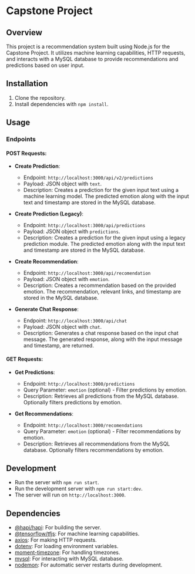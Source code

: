 # Capstone Project

## Overview

This project is a recommendation system built using Node.js for the Capstone Project. It utilizes machine learning capabilities, HTTP requests, and interacts with a MySQL database to provide recommendations and predictions based on user input.

## Installation

1. Clone the repository.
2. Install dependencies with `npm install`.

## Usage

### Endpoints

#### POST Requests:

- **Create Prediction**:

  - Endpoint: `http://localhost:3000/api/v2/predictions`
  - Payload: JSON object with `text`.
  - Description: Creates a prediction for the given input text using a machine learning model. The predicted emotion along with the input text and timestamp are stored in the MySQL database.

- **Create Prediction (Legacy)**:

  - Endpoint: `http://localhost:3000/api/predictions`
  - Payload: JSON object with `predictions`.
  - Description: Creates a prediction for the given input using a legacy prediction module. The predicted emotion along with the input text and timestamp are stored in the MySQL database.

- **Create Recommendation**:

  - Endpoint: `http://localhost:3000/api/recomendation`
  - Payload: JSON object with `emotion`.
  - Description: Creates a recommendation based on the provided emotion. The recommendation, relevant links, and timestamp are stored in the MySQL database.

- **Generate Chat Response**:
  - Endpoint: `http://localhost:3000/api/chat`
  - Payload: JSON object with `chat`.
  - Description: Generates a chat response based on the input chat message. The generated response, along with the input message and timestamp, are returned.

#### GET Requests:

- **Get Predictions**:

  - Endpoint: `http://localhost:3000/predictions`
  - Query Parameter: `emotion` (optional) - Filter predictions by emotion.
  - Description: Retrieves all predictions from the MySQL database. Optionally filters predictions by emotion.

- **Get Recommendations**:
  - Endpoint: `http://localhost:3000/recomendations`
  - Query Parameter: `emotion` (optional) - Filter recommendations by emotion.
  - Description: Retrieves all recommendations from the MySQL database. Optionally filters recommendations by emotion.

## Development

- Run the server with `npm run start`.
- Run the development server with `npm run start:dev`.
- The server will run on `http://localhost:3000`.

## Dependencies

- [@hapi/hapi](https://www.npmjs.com/package/@hapi/hapi): For building the server.
- [@tensorflow/tfjs](https://www.npmjs.com/package/@tensorflow/tfjs): For machine learning capabilities.
- [axios](https://www.npmjs.com/package/axios): For making HTTP requests.
- [dotenv](https://www.npmjs.com/package/dotenv): For loading environment variables.
- [moment-timezone](https://www.npmjs.com/package/moment-timezone): For handling timezones.
- [mysql](https://www.npmjs.com/package/mysql): For interacting with MySQL database.
- [nodemon](https://www.npmjs.com/package/nodemon): For automatic server restarts during development.
